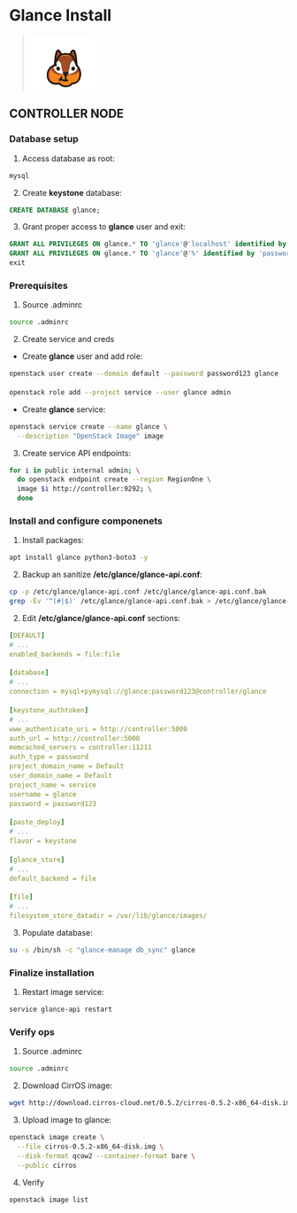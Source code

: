 # Glance Install

> ![Glance logo](/images/glance.png)

## CONTROLLER NODE

### Database setup

1. Access database as root:

```bash
mysql
```

2. Create **keystone** database:

```sql
CREATE DATABASE glance;
```

3. Grant proper access to **glance** user and exit:

```sql
GRANT ALL PRIVILEGES ON glance.* TO 'glance'@'localhost' identified by 'password123';
GRANT ALL PRIVILEGES ON glance.* TO 'glance'@'%' identified by 'password123';
exit
```

### Prerequisites

1. Source .adminrc

```bash
source .adminrc
```

2. Create service and creds

* Create **glance** user and add role:

```bash
openstack user create --domain default --password password123 glance

openstack role add --project service --user glance admin
```

* Create **glance** service:

```bash
openstack service create --name glance \
  --description "OpenStack Image" image
```

3. Create service API endpoints:

```bash
for i in public internal admin; \
  do openstack endpoint create --region RegionOne \
  image $i http://controller:9292; \
  done
```

### Install and configure componenets

1. Install packages:

```bash
apt install glance python3-boto3 -y
```

2. Backup an sanitize **/etc/glance/glance-api.conf**:

```bash
cp -p /etc/glance/glance-api.conf /etc/glance/glance-api.conf.bak
grep -Ev '^(#|$)' /etc/glance/glance-api.conf.bak > /etc/glance/glance-api.conf
```

2. Edit **/etc/glance/glance-api.conf** sections:

```yaml
[DEFAULT]
# ...
enabled_backends = file:file

[database]
# ...
connection = mysql+pymysql://glance:password123@controller/glance

[keystone_authtoken]
# ...
www_authenticate_uri = http://controller:5000
auth_url = http://controller:5000
memcached_servers = controller:11211
auth_type = password
project_domain_name = Default
user_domain_name = Default
project_name = service
username = glance
password = password123

[paste_deploy]
# ...
flavor = keystone

[glance_store]
# ...
default_backend = file

[file]
# ...
filesystem_store_datadir = /var/lib/glance/images/
```

3. Populate database:

```bash
su -s /bin/sh -c "glance-manage db_sync" glance
```

### Finalize installation

1. Restart image service:

```bash
service glance-api restart
```

### Verify ops

1. Source .adminrc

```bash
source .adminrc
```

2. Download CirrOS image:

```bash
wget http://download.cirros-cloud.net/0.5.2/cirros-0.5.2-x86_64-disk.img
```

3. Upload image to glance:

```bash
openstack image create \
  --file cirros-0.5.2-x86_64-disk.img \
  --disk-format qcow2 --container-format bare \
  --public cirros
```

4. Verify

```bash
openstack image list
```
